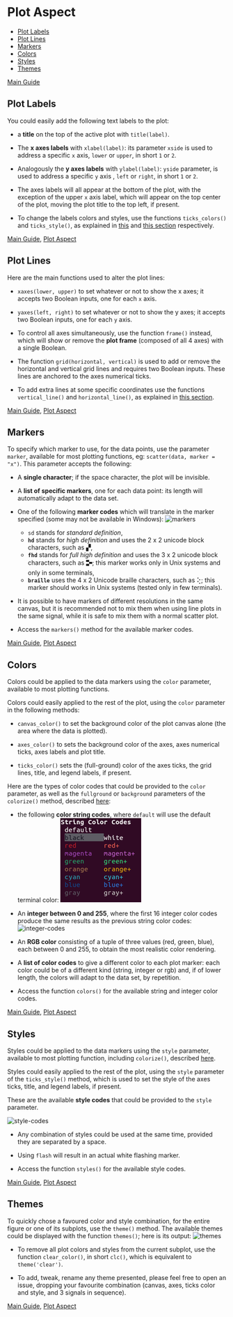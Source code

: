 # Plot Aspect

- [Plot Labels](https://github.com/piccolomo/plotext/blob/master/readme/aspect.md#plot-labels)
- [Plot Lines](https://github.com/piccolomo/plotext/blob/master/readme/aspect.md#plot-lines)
- [Markers](https://github.com/piccolomo/plotext/blob/master/readme/aspect.md#markers)
- [Colors](https://github.com/piccolomo/plotext/blob/master/readme/aspect.md#colors)
- [Styles](https://github.com/piccolomo/plotext/blob/master/readme/aspect.md#styles)
- [Themes](https://github.com/piccolomo/plotext/blob/master/readme/aspect.md#themes)

[Main Guide](https://github.com/piccolomo/plotext#guide)

## Plot Labels

You could easily add the following text labels to the plot:

- a **title** on the top of the active plot with `title(label)`.

- The **x axes labels** with `xlabel(label)`: its parameter `xside` is used to address a specific `x` axis, `lower` or `upper`, in short `1` or `2`.

- Analogously the **y axes labels** with `ylabel(label)`: `yside` parameter, is used to address a specific `y` axis , `left` or `right`, in short `1` or `2`.

- The axes labels will all appear at the bottom of the plot, with the exception of the upper `x` axis label, which will appear on the top center of the plot, moving the plot title to the top left, if present.

- To change the labels colors and styles, use the functions `ticks_colors()` and `ticks_style()`, as explained in [this](https://github.com/piccolomo/plotext/blob/master/readme/aspect.md#colors) and [this section](https://github.com/piccolomo/plotext/blob/master/readme/aspect.md#styles) respectively.

[Main Guide](https://github.com/piccolomo/plotext#guide), [Plot Aspect](https://github.com/piccolomo/plotext/blob/master/readme/aspect.md#plot-aspect)

## Plot Lines

Here are the main functions used to alter the plot lines:

- `xaxes(lower, upper)` to set whatever or not to show the x axes; it accepts two Boolean inputs, one for each `x` axis.

- `yaxes(left, right)` to set whatever or not to show the y axes; it accepts two Boolean inputs, one for each `y` axis.

- To control all axes simultaneously, use the function `frame()` instead, which will show or remove the **plot frame** (composed of all 4 axes) with a single Boolean.

- The function `grid(horizontal, vertical)` is used to add or remove the horizontal and vertical grid lines and requires two Boolean inputs. These lines are anchored to the axes numerical ticks.

- To add extra lines at some specific coordinates use the functions `vertical_line()` and `horizontal_line()`, as explained in [this section](https://github.com/piccolomo/plotext/blob/master/readme/other.md#line-plot).

[Main Guide](https://github.com/piccolomo/plotext#guide), [Plot Aspect](https://github.com/piccolomo/plotext/blob/master/readme/aspect.md#plot-aspect)

## Markers

To specify which marker to use, for the data points, use the parameter `marker`, available for most plotting functions, eg: `scatter(data, marker = "x")`. 
This parameter accepts the following:

- A **single character**; if the space character, the plot will be invisible.

- A **list of specific markers**, one for each data point: its length will automatically adapt to the data set.

- One of the following **marker codes** which will translate in the marker specified (some may not be available in Windows): 
  ![markers](https://raw.githubusercontent.com/piccolomo/plotext/master/data/markers.png)
  
  - `sd` stands for *standard definition*,
  - **`hd`** stands for *high definition* and uses the 2 x 2 unicode block characters, such as ▞,  
  - **`fhd`** stands for *full high definition* and uses the 3 x 2 unicode block characters, such as 🬗; this marker works only in Unix systems and only in some terminals,
  - **`braille`** uses the 4 x 2 Unicode braille characters, such as ⢕; this marker should works in Unix systems (tested only in few terminals).

- It is possible to have markers of different resolutions in the same canvas, but it is recommended not to mix them when using line plots in the same signal, while it is safe to mix them with a normal scatter plot.

- Access the `markers()` method for the available marker codes.

[Main Guide](https://github.com/piccolomo/plotext#guide), [Plot Aspect](https://github.com/piccolomo/plotext/blob/master/readme/aspect.md#plot-aspect)

## Colors

Colors could be applied to the data markers using the `color` parameter, available to most plotting functions.

Colors could easily applied to the rest of the plot, using the `color` parameter in the following methods:

- `canvas_color()` to set the background color of the plot canvas alone (the area where the data is plotted).

- `axes_color()` to sets the background color of the axes, axes numerical ticks, axes labels and plot title.

- `ticks_color()` sets the (full-ground) color of the axes ticks, the grid lines, title, and legend labels, if present.

Here are the types of color codes that could be provided to the `color` parameter, as well as the `fullground` or `background` parameters of the `colorize()` method, described [here](https://github.com/piccolomo/plotext/blob/master/readme/utilities.md#colored-text):

- the following **color string codes**, where `default` will use the default terminal color:
    ![color-codes](https://raw.githubusercontent.com/piccolomo/plotext/master/data/color-codes.png)

- An **integer between 0 and 255**, where the first 16 integer color codes produce the same results as the previous string color codes:
  ![integer-codes](https://raw.githubusercontent.com/piccolomo/plotext/master/data/integer-codes.png)

- An **RGB color** consisting of a tuple of three values (red, green, blue), each between 0 and 255, to obtain the most realistic color rendering.

- A **list of color codes** to give a different color to each plot marker: each color could be of a different kind (string, integer or rgb) and, if of lower length, the colors will adapt to the data set, by repetition.

- Access the function `colors()` for the available string and integer color codes.

[Main Guide](https://github.com/piccolomo/plotext#guide), [Plot Aspect](https://github.com/piccolomo/plotext/blob/master/readme/aspect.md#plot-aspect)

## Styles

Styles could be applied to the data markers using the `style` parameter, available to most plotting function, including `colorize()`, described [here](https://github.com/piccolomo/plotext/blob/master/readme/utilities.md#colored-text).

Styles could easily applied to the rest of the plot, using the `style` parameter of the  `ticks_style()` method, which is used to set the style of the axes ticks, title, and legend labels, if present.

These are the available **style codes** that could be provided to the `style` parameter.

![style-codes](https://raw.githubusercontent.com/piccolomo/plotext/master/data/styles.png)

- Any combination of styles could be used at the same time, provided they are separated by a space.

- Using `flash` will result in an actual white flashing marker.

- Access the function `styles()` for the available style codes.

[Main Guide](https://github.com/piccolomo/plotext#guide), [Plot Aspect](https://github.com/piccolomo/plotext/blob/master/readme/aspect.md#plot-aspect)

## Themes

To quickly chose a favoured color and style combination, for the entire figure or one of its subplots, use the `theme()` method. 
The available themes could be displayed with the function `themes()`; here is its output: 
![themes](https://raw.githubusercontent.com/piccolomo/plotext/master/data/themes.png)

- To remove all plot colors and styles from the current subplot, use the function `clear_color()`, in short `clc()`, which is equivalent to `theme('clear')`.

- To add, tweak, rename any theme presented, please feel free to open an issue, dropping your favourite combination (canvas, axes, ticks color and style, and 3 signals in sequence).

[Main Guide](https://github.com/piccolomo/plotext#guide), [Plot Aspect](https://github.com/piccolomo/plotext/blob/master/readme/aspect.md#plot-aspect)

